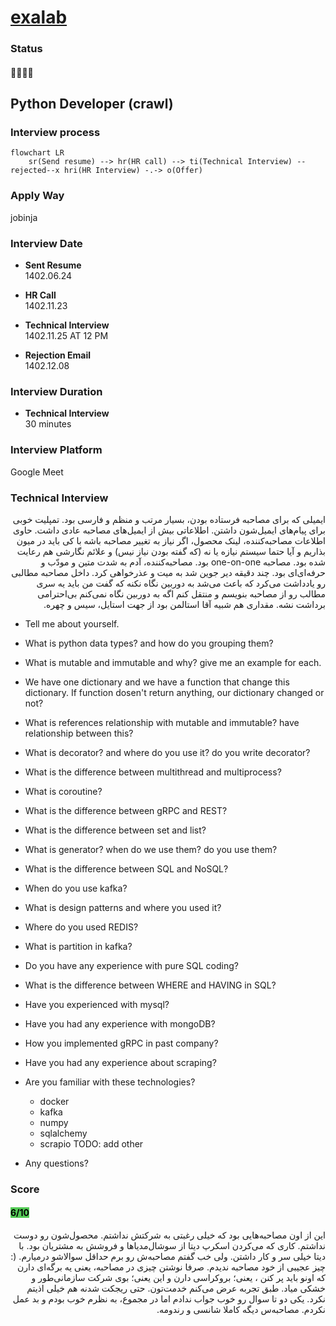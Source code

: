 # [exalab](https://exalab.com)

### Status
#### 📜📞🔧❌
## Python Developer (crawl)
### Interview process
```mermaid
flowchart LR
    sr(Send resume) --> hr(HR call) --> ti(Technical Interview) --rejected--x hri(HR Interview) -.-> o(Offer)
```

### Apply Way
jobinja

### Interview Date
- **Sent Resume** <br /> 1402.06.24

- **HR Call**<br /> 1402.11.23

- **Technical Interview** <br> 1402.11.25 AT 12 PM

- **Rejection Email** <br /> 1402.12.08

### Interview Duration
- **Technical Interview** <br> 30 minutes

### Interview Platform
Google Meet

### Technical Interview

<p dir="rtl">
ایمیلی که برای مصاحبه فرستاده بودن، بسیار مرتب و منظم و فارسی بود. تمپلیت خوبی برای پیام‌های ایمیل‌شون داشتن. اطلاعاتی بیش از ایمیل‌های مصاحبه عادی داشت. حاوی اطلاعات مصاحبه‌کننده، لینک محصول، اگر نیاز به تغییر مصاحبه باشه با کی باید در میون بذاریم و آیا حتما سیستم نیازه یا نه (که گفته بودن نیاز نیس) و علائم نگارشی هم رعایت شده بود. مصاحبه one-on-one بود. مصاحبه‌کننده، آدم به شدت متین و مودّب و حرفه‌ای‌ای بود. چند دقیقه دیر جوین شد به میت و عذرخواهی کرد. داخل مصاحبه مطالبی رو یادداشت می‌کرد که باعث می‌شد به دوربین نگاه نکنه که گفت من باید یه سری مطالب رو از مصاحبه بنویسم و منتقل کنم اگه به دوربین نگاه نمی‌کنم بی‌احترامی برداشت نشه. مقداری هم شبیه آقا استالمن بود از جهت استایل، سیس و چهره.
</p>

- Tell me about yourself.

- What is python data types? and how do you grouping them?

- What is mutable and immutable and why? give me an example for each.

- We have one dictionary and we have a function that change this dictionary. If function dosen't return anything, our dictionary changed or not?

- What is references relationship with mutable and immutable? have relationship between this?

- What is decorator? and where do you use it? do you write decorator?

- What is the difference between multithread and multiprocess?

- What is coroutine?

- What is the difference between gRPC and REST?

- What is the difference between set and list?

- What is generator? when do we use them? do you use them?

- What is the difference between SQL and NoSQL?

- When do you use kafka?

- What is design patterns and where you used it?

- Where do you used REDIS?

- What is partition in kafka?

- Do you have any experience with pure SQL coding?

- What is the difference between WHERE and HAVING in SQL?

- Have you experienced with mysql?

- Have you had any experience with mongoDB?

- How you implemented gRPC in past company?

- Have you had any experience about scraping?

- Are you familiar with these technologies?
    - docker
    - kafka
    - numpy
    - sqlalchemy
    - scrapio
    TODO: add other

- Any questions?


### Score
<h4><mark style="background-color:#54ca56">6/10</mark></h4>

<p dir="rtl">
این از اون مصاحبه‌هایی بود که خیلی رغبتی به شرکتش نداشتم. محصول‌شون رو دوست نداشتم. کاری که می‌کردن اسکرپ دیتا از سوشال‌مدیاها و فروشش به مشتریان بود. با دیتا خیلی سر و کار داشتن. ولی خب گفتم مصاحبه‌ش رو برم حداقل سوالاشو درمیارم. (: چیز عجیبی از خود مصاحبه ندیدم. صرفا نوشتن چیزی در مصاحبه، یعنی یه برگه‌ای دارن که اونو باید پر کنن ، یعنی؛ بروکراسی دارن و این یعنی؛ بوی شرکت سازمانی‌طور و خشکی میاد. طبق تجربه عرض می‌کنم خدمت‌تون. حتی ریجکت شدنه هم خیلی اذیتم نکرد. یکی دو تا سوال رو خوب جواب ندادم اما در مجموع، به نظرم خوب بودم و بد عمل نکردم. مصاحبه‌س دیگه کاملا شانسی و رندومه.
</p>
